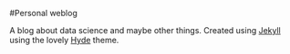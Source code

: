 #Personal weblog

A blog about data science and maybe other things. Created using [Jekyll](http://jekyllrb.com) using the lovely [Hyde](http://hyde.getpoole.com/) theme.
